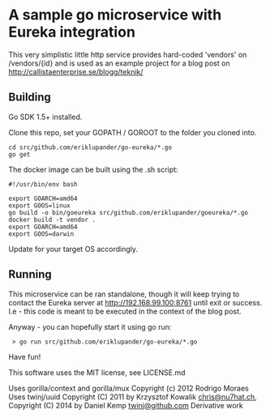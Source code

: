 # A sample go microservice with Eureka integration

This very simplistic little http service provides hard-coded 'vendors' on /vendors/{id} and is used as an example project for a blog post on http://callistaenterprise.se/blogg/teknik/

## Building

Go SDK 1.5+ installed.

Clone this repo, set your GOPATH / GOROOT to the folder you cloned into.

    cd src/github.com/eriklupander/go-eureka/*.go
    go get

The docker image can be built using the .sh script:

    #!/usr/bin/env bash
    
    export GOARCH=amd64
    export GOOS=linux
    go build -o bin/goeureka src/github.com/eriklupander/goeureka/*.go
    docker build -t vendor .
    export GOARCH=amd64
    export GOOS=darwin

Update for your target OS accordingly.

## Running

This microservice can be ran standalone, though it will keep trying to contact the Eureka server at http://192.168.99.100:8761 until exit or success. I.e - this code is meant to be executed in the context of the blog post.

Anyway - you can hopefully start it using go run:

     > go run src/github.com/eriklupander/go-eureka/*.go

Have fun!

This software uses the MIT license, see LICENSE.md

Uses gorilla/context and gorilla/mux Copyright (c) 2012 Rodrigo Moraes
Uses twinj/uuid Copyright (C) 2011 by Krzysztof Kowalik <chris@nu7hat.ch>, Copyright (C) 2014 by Daniel Kemp <twinj@github.com> Derivative work